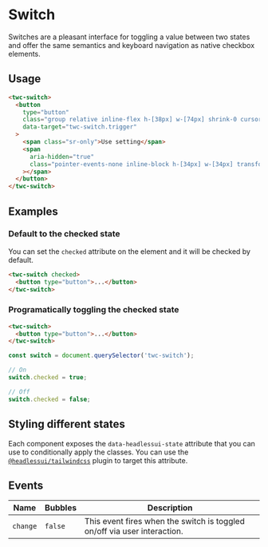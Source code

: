 # Switch

Switches are a pleasant interface for toggling a value between two states and offer the same semantics and keyboard
navigation as native checkbox elements.

## Usage

```html
<twc-switch>
  <button
    type="button"
    class="group relative inline-flex h-[38px] w-[74px] shrink-0 cursor-pointer rounded-full border-2 border-transparent transition-colors duration-200 ease-in-out focus:outline-none focus-visible:ring-2 focus-visible:ring-white/75 bg-indigo-50 aria-checked:bg-indigo-600"
    data-target="twc-switch.trigger"
  >
    <span class="sr-only">Use setting</span>
    <span
      aria-hidden="true"
      class="pointer-events-none inline-block h-[34px] w-[34px] transform rounded-full bg-white shadow-lg ring-0 transition duration-200 ease-in-out translate-x-0 group-aria-checked:translate-x-9"
    ></span>
  </button>
</twc-switch>
```

## Examples

### Default to the checked state

You can set the `checked` attribute on the element and it will be checked by default.

```html
<twc-switch checked>
  <button type="button">...</button>
</twc-switch>
```

### Programatically toggling the checked state

```html
<twc-switch>
  <button type="button">...</button>
</twc-switch>
```

```js
const switch = document.querySelector('twc-switch');

// On
switch.checked = true;

// Off
switch.checked = false;
```

## Styling different states

Each component exposes the `data-headlessui-state` attribute that you can use to conditionally apply the classes. You
can use the [`@headlessui/tailwindcss`](https://github.com/tailwindlabs/headlessui/tree/main/packages/%40headlessui-tailwindcss)
plugin to target this attribute.

## Events

| Name     | Bubbles   | Description                                                              |
| ------   | --------- | ------------                                                             |
| `change` | `false`   | This event fires when the switch is toggled on/off via user interaction. |
